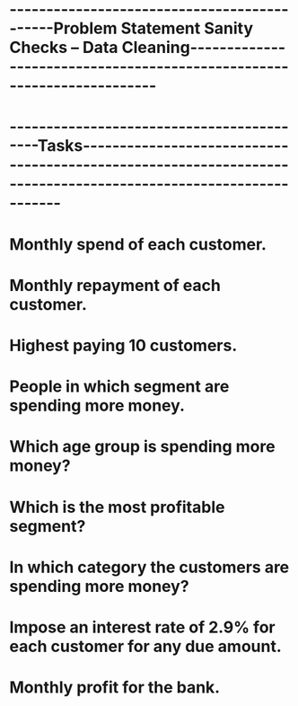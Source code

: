 # --------------------------------------------Problem Statement Sanity Checks – Data Cleaning-----------------------------------------------------------------------
# ------------------------------------------Tasks---------------------------------------------------------------------------------------------------------------
# Monthly spend of each customer.
# Monthly repayment of each customer.
# Highest paying 10 customers.
# People in which segment are spending more money.
# Which age group is spending more money?
# Which is the most profitable segment?
# In which category the customers are spending more money?
# Impose an interest rate of 2.9% for each customer for any due amount.
# Monthly profit for the bank.





